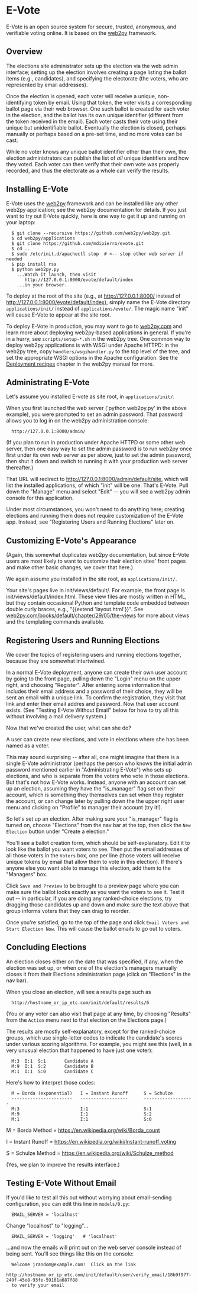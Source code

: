 E-Vote
======

E-Vote is an open source system for secure, trusted, anonymous, and verifiable voting online.  It is based on the [web2py](http://web2py.com/) framework.

Overview
--------

The elections site administrator sets up the election via the web admin interface; setting up the election involves creating a page listing the ballot items (e.g., candidates), and specifying the electorate (the voters, who are represented by email addresses).

Once the election is opened, each voter will receive a unique, non-identifying token by email.  Using that token, the voter visits a corresponding ballot page via their web browser.  One such ballot is created for each voter in the election, and the ballot has its own unique identifier (different from the token received in the email).  Each voter casts their vote using their unique but unidentifiable ballot.  Eventually the election is closed, perhaps manually or perhaps based on a pre-set time, and no more votes can be cast.

While no voter knows any unique ballot identifier other than their own, the election administrators can publish the list of *all* unique identifiers and how they voted.  Each voter can then verify that their own vote was properly recorded, and thus the electorate as a whole can verify the results.

Installing E-Vote
-----------------

E-Vote uses the [web2py](http://web2py.com/) framework and can be installed like any other web2py application; see the web2py documentation for details.  If you just want to try out E-Vote quickly, here is one way to get it up and running on your laptop:

      $ git clone --recursive https://github.com/web2py/web2py.git
      $ cd web2py/applications
      $ git clone https://github.com/mdipierro/evote.git
      $ cd ..
      $ sudo /etc/init.d/apachectl stop  # <-- stop other web server if needed
      $ pip install rsa
      $ python web2py.py
        ...Watch it launch, then visit
           http://127.0.0.1:8000/evote/default/index
        ...in your browser.

To deploy at the root of the site (e.g., at http://127.0.0.1:8000/ instead of http://127.0.0.1:8000/evote/default/index), simply name the E-Vote directory `applications/init/` instead of `applications/evote/`.  The magic name "init" will cause E-Vote to appear at the site root.

To deploy E-Vote in production, you may want to go to [web2py.com](http://web2py.com) and learn more about deploying web2py-based applications in general.  If you're in a hurry, see `scripts/setup-*.sh` in the web2py tree.  One common way to deploy web2py applications is with WSGI under Apache HTTPD: in the web2py tree, copy `handlers/wsgihandler.py` to the top level of the tree, and set the appropriate WSGI options in the Apache configuration.  See the [Deployment recipes](http://web2py.com/book/default/chapter/13) chapter in the web2py manual for more.

Administrating E-Vote
---------------------

Let's assume you installed E-vote as site root, in `applications/init/`.

When you first launched the web server ('python web2py.py' in the above example), you were prompted to set an admin password.  That password allows you to log in on the web2py administration console:

      http://127.0.0.1:8000/admin/

(If you plan to run in production under Apache HTTPD or some other web server, then one easy way to set the admin password is to run web2py once first under its own web server as per above, just to set the admin password, then shut it down and switch to running it with your production web server thereafter.)

That URL will redirect to http://127.0.0.1:8000/admin/default/site, which will list the installed applications, of which "init" will be one.  That's E-Vote.  Pull down the "Manage" menu and select "Edit" -- you will see a web2py admin console for this application.

Under most circumstances, you won't need to do anything here; creating elections and running them does not require customization of the E-Vote app.  Instead, see "Registering Users and Running Elections" later on.

Customizing E-Vote's Appearance
-------------------------------

(Again, this somewhat duplicates web2py documentation, but since E-Vote users are most likely to want to customize their election sites' front pages and make other basic changes, we cover that here.)

We again assume you installed in the site root, as `applications/init/`.

Your site's pages live in init/views/default/.  For example, the front page is init/views/default/index.html.  These view files are mostly written in HTML, but they contain occasional Python and template code embedded between double curly braces, e.g., "{{extend 'layout.html'}}". See [web2py.com/books/default/chapter/29/05/the-views](http://web2py.com/books/default/chapter/29/05/the-viewshttp://web2py.com/books/default/chapter/29/05/the-views) for more about views and the templating commands available.

Registering Users and Running Elections
----------------------------------------

We cover the topics of registering users and running elections together, because they are somewhat intertwined.

In a normal E-Vote deployment, anyone can create their own user account by going to the front page, pulling down the "Login" menu on the upper right, and choosing "Register".  After entering some information that includes their email address and a password of their choice, they will be sent an email with a unique link.  To confirm the registration, they visit that link and enter their email addres and password.  Now that user account exists.  (See "Testing E-Vote Without Email" below for how to try all this without involving a mail delivery system.)

Now that we've created the user, what can she do?

A user can create new elections, and vote in elections where she has been named as a voter.

This may sound surprising -- after all, one might imagine that there is a single E-Vote administrator (perhaps the person who knows the initial admin password mentioned earlier in "Administrating E-Vote") who sets up elections, and who is separate from the voters who vote in those elections.  But that's not how E-Vote works.  Instead, anyone with an account can set up an election, assuming they have the "is_manager" flag set on their account, which is something they themselves can set when they register the account, or can change later by pulling down the the upper right user menu and clicking on "Profile" to manager their account (try it!).

So let's set up an election.  After making sure your "is_manager" flag is turned on, choose "Elections" from the nav bar at the top, then click the `New Election` button under "Create a election."

You'll see a ballot creation form, which should be self-explanatory.  Edit it to look like the ballot you want voters to see.  Then put the email addresses of all those voters in the `Voters` box, one per line (those voters will receive unique tokens by email that allow them to vote in this election).  If there's anyone else you want able to manage this election, add them to the "Managers" box.

Click `Save and Preview` to be brought to a preview page where you can make sure the ballot looks exactly as you want the voters to see it.  Test it out -- in particular, if you are doing any ranked-choice elections, try dragging those candidates up and down and make sure the text above that group informs voters that they can drag to reorder.

Once you're satisfied, go to the top of the page and click `Email Voters and Start Election Now`.  This will cause the ballot emails to go out to voters.

Concluding Elections
--------------------

An election closes either on the date that was specified, if any, when the election was set up, or when one of the election's managers manually closes it from their Elections administration page (click on "Elections" in the nav bar).

When you close an election, will see a results page such as

      http://hostname_or_ip_etc.com/init/default/results/6

(You or any voter can also visit that page at any time, by choosing "Results" from the `Action` menu next to that election on the Elections page.)

The results are mostly self-explanatory, except for the ranked-choice groups, which use single-letter codes to indicate the candidate's scores under various scoring algorithms.  For example, you might see this (well, in a very unusual election that happened to have just one voter):

      M:3  I:1  S:1       Candidate A
      M:9  I:1  S:2       Candidate B
      M:1  I:1  S:0       Candidate C

Here's how to interpret those codes:

      M = Borda (exponential)   I = Instant Runoff      S = Schulze
      -----------------------   ------------------      -------------------
      M:3                       I:1                     S:1
      M:9                       I:1                     S:2
      M:1                       I:1                     S:0

M = Borda Method = https://en.wikipedia.org/wiki/Borda_count

I = Instant Runoff = https://en.wikipedia.org/wiki/Instant-runoff_voting

S = Schulze Method = https://en.wikipedia.org/wiki/Schulze_method

(Yes, we plan to improve the results interface.)

Testing E-Vote Without Email
----------------------------

If you'd like to test all this out without worrying about email-sending configuration, you can edit this line in `models/0.py`:

      EMAIL_SERVER = 'localhost'

Change "localhost" to "logging"...

      EMAIL_SERVER = 'logging'   # 'localhost'

...and now the emails will print out on the web server console instead of being sent.  You'll see things like this on the console:

      Welcome jrandom@example.com!  Click on the link
      http://hostname_or_ip_etc.com/init/default/user/verify_email/18b9f977-249f-45e8-93fe-59161a687f88 
      to verify your email
